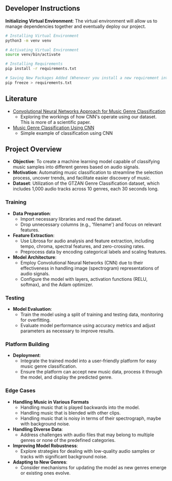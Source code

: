 ## Developer Instructions

**Initializing Virtual Environment**: The virtual environment will allow us to manage dependencies together and eventually deploy our project.

```bash
# Installing Virtual Environment
python3 -m venv venv

# Activating Virtual Environment
source venv/bin/activate

# Installing Requirements
pip install -r requirements.txt

# Saving New Packages Added (Whenever you install a new requirement into virtual environment)
pip freeze > requirements.txt
```

## Literature

- [Convolutional Neural Networks Approach for Music Genre Classification](https://ieeexplore.ieee.org/document/9394067)
  - Exploring the workings of how CNN's operate using our dataset. This is more of a scientific paper.
- [Music Genre Classification Using CNN](https://www.clairvoyant.ai/blog/music-genre-classification-using-cnn)
  - Simple example of classification using CNN

## Project Overview

- **Objective**: To create a machine learning model capable of classifying music samples into different genres based on audio signals.
- **Motivation**: Automating music classification to streamline the selection process, uncover trends, and facilitate easier discovery of music.
- **Dataset**: Utilization of the GTZAN Genre Classification dataset, which includes 1,000 audio tracks across 10 genres, each 30 seconds long.

### Training

- **Data Preparation**:
  - Import necessary libraries and read the dataset.
  - Drop unnecessary columns (e.g., 'filename') and focus on relevant features.
- **Feature Extraction**:
  - Use Librosa for audio analysis and feature extraction, including tempo, chroma, spectral features, and zero-crossing rates.
  - Preprocess data by encoding categorical labels and scaling features.
- **Model Architecture**:
  - Employ Convolutional Neural Networks (CNN) due to their effectiveness in handling image (spectrogram) representations of audio signals.
  - Configure the model with layers, activation functions (RELU, softmax), and the Adam optimizer.

### Testing

- **Model Evaluation**:
  - Train the model using a split of training and testing data, monitoring for overfitting.
  - Evaluate model performance using accuracy metrics and adjust parameters as necessary to improve results.

### Platform Building

- **Deployment**:
  - Integrate the trained model into a user-friendly platform for easy music genre classification.
  - Ensure the platform can accept new music data, process it through the model, and display the predicted genre.

### Edge Cases

- **Handling Music in Various Formats**
  - Handling music that is played backwards into the model.
  - Handling music that is blended with other clips.
  - Handling music that is noisy in terms of their spectrograph, maybe with background noise.
- **Handling Diverse Data**:
  - Address challenges with audio files that may belong to multiple genres or none of the predefined categories.
- **Improving Model Robustness**:
  - Explore strategies for dealing with low-quality audio samples or tracks with significant background noise.
- **Adapting to New Genres**:
  - Consider mechanisms for updating the model as new genres emerge or existing ones evolve.
